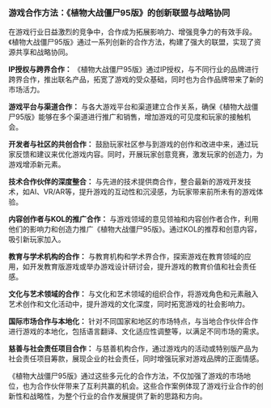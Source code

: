 ### 游戏合作方法：《植物大战僵尸95版》的创新联盟与战略协同

在游戏行业日益激烈的竞争中，合作成为拓展影响力、增强竞争力的有效手段。《植物大战僵尸95版》通过一系列创新的合作方法，构建了强大的联盟，实现了资源共享和战略协同。

**IP授权与跨界合作：**
《植物大战僵尸95版》通过IP授权，与不同行业的品牌进行跨界合作，推出联名产品，拓宽了游戏的受众基础，同时也为合作品牌带来了新的市场活力。

**游戏平台与渠道合作：**
与各大游戏平台和渠道建立合作关系，确保《植物大战僵尸95版》能够在多个渠道进行推广和销售，增加游戏的可见度和玩家的接触机会。

**开发者与社区的共创合作：**
鼓励玩家社区参与到游戏的创作和改进中来，通过玩家反馈和建议来优化游戏内容。同时，开展玩家创意竞赛，激发玩家的创造力，为游戏增添新元素。

**技术合作伙伴的深度整合：**
与先进的技术提供商合作，整合最新的游戏开发技术，如AI、VR/AR等，提升游戏的互动性和沉浸感，为玩家带来前所未有的游戏体验。

**内容创作者与KOL的推广合作：**
与游戏领域的意见领袖和内容创作者合作，利用他们的影响力和创造力推广《植物大战僵尸95版》。通过KOL的推荐和创意内容，吸引新玩家加入。

**教育与学术机构的合作：**
与教育机构和学术界合作，探索游戏在教育领域的应用，如开发教育版游戏或举办游戏设计研讨会，提升游戏的教育价值和社会责任感。

**文化与艺术领域的合作：**
与文化和艺术领域的组织合作，将游戏角色和元素融入艺术创作和文化活动中，提升游戏的文化深度，同时拓宽游戏的社会影响力。

**国际市场合作与本地化：**
针对不同国家和地区的市场特点，与当地合作伙伴合作进行游戏的本地化，包括语言翻译、文化适应性调整等，以满足不同市场的需求。

**慈善与社会责任项目合作：**
与慈善机构合作，通过游戏内的活动或特别版产品为社会责任项目筹款，展现企业的社会责任，同时增强玩家对游戏品牌的正面情感。

《植物大战僵尸95版》通过这些多元化的合作方法，不仅加强了游戏的市场地位，也为合作伙伴带来了互利共赢的机会。这些合作案例体现了游戏行业合作的创新性和战略性，为整个行业的合作发展提供了新的思路和方向。